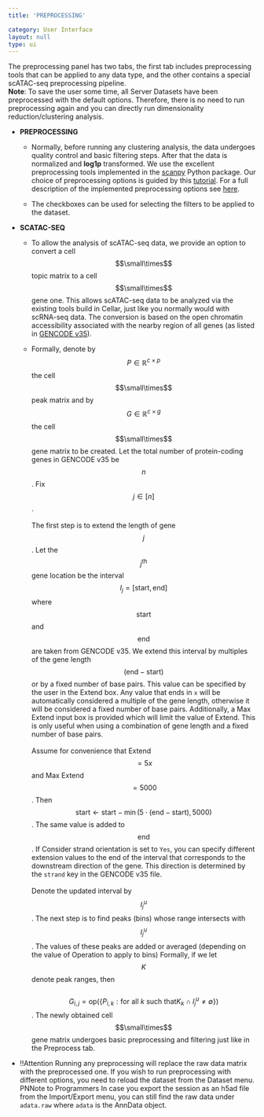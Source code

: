 ```yaml
---
title: 'PREPROCESSING'

category: User Interface
layout: null
type: ui
---
```

The preprocessing panel has two tabs, the first tab includes preprocessing tools that can be applied to any data type, and the other contains a special scATAC-seq preprocessing pipeline.<br>
**Note**: To save the user some time, all Server Datasets have
been preprocessed with the default options. Therefore, there is no need to
run preprocessing again and you can directly run dimensionality
reduction/clustering analysis.


* **PREPROCESSING**
    * Normally, before running any clustering analysis, the data undergoes
    quality control and basic filtering steps. After that the data is
    normalized and **log1p** transformed. We use the excellent preprocessing
    tools implemented in the [scanpy](https://scanpy.readthedocs.io/en/stable/)
    Python package. Our choice of preprocessing options is guided by this
    [tutorial](https://scanpy-tutorials.readthedocs.io/en/latest/pbmc3k.html).
    For a full description of the implemented preprocessing options see
    [here](https://scanpy.readthedocs.io/en/stable/api/index.html#basic-preprocessing).

    * The checkboxes can be used for selecting the filters to be applied to the dataset.

* **SCATAC-SEQ**
    * To allow the analysis of scATAC-seq data, we provide an option to convert
    a cell $$\small\times$$ topic matrix to a cell $$\small\times$$ gene one.
    This allows scATAC-seq data to be analyzed via the existing tools
    build in Cellar, just like you normally would with scRNA-seq data.
    The conversion is based on the open chromatin accessibility associated
    with the nearby region of all genes (as listed in
    [GENCODE v35](https://www.gencodegenes.org/human/release_35.html)).

    * Formally, denote by $$P\in\mathbb{R}^{c\times p}$$ the
    cell $$\small\times$$ peak matrix and by $$G\in\mathbb{R}^{c\times g}$$ the
    cell $$\small\times$$ gene matrix to be created. Let the total number of
    protein-coding genes in GENCODE v35 be $$n$$. Fix $$j\in[n]$$.
    <br><br>
    The first step is to extend the length of gene $$j$$. Let the
    $$j^{\text{th}}$$ gene location be the interval
    $$I_j=[\text{start}, \text{end}]$$ where $$\text{start}$$ and $$\text{end}$$
    are taken from GENCODE v35. We extend this interval by multiples of the
    gene length $$(\text{end} - \text{start})$$ or by a fixed number of base
    pairs. This value can be specified by the user in the
    <span class="mbox">Extend</span> box. Any value that ends in `x` will
    be automatically considered a multiple of the gene length, otherwise
    it will be considered a fixed number of base pairs. Additionally, a
    <span class="mbox">Max Extend</span> input box is provided which will limit
    the value of <span class="mbox">Extend</span>. This is only useful when
    using a combination of gene length and a fixed number of base pairs.
    <br><br>
    Assume for convenience that <span class="mbox">Extend $$=5x$$</span> and
    <span class="mbox">Max Extend $$=5000$$</span>. Then
    $$\text{start} \leftarrow \text{start} - \min(5\cdot(\text{end} -
    \text{start}), 5000)$$. The same value is added to $$\text{end}$$.
    If <span class="mbox">Consider strand orientation</span> is set to `Yes`,
    you can specify different extension values to the end of the interval that
    corresponds to the downstream direction of the gene. This direction is
    determined by the `strand` key in the GENCODE v35 file.
    <br><br>
    Denote the updated interval by $$I_j^u$$. The next step is to find peaks
    (bins) whose range intersects with $$I_j^u$$. The values of these peaks
    are added or averaged (depending on the value of
    <span class="mbox">Operation to apply to bins</span>) Formally, if we let
    $$K$$ denote peak ranges, then<br><br>
    $$G_{i, j} = \text{op}(\{P_{i, k}: \text{for all } k \text{ such that} K_k
    \cap I_j^u \neq \emptyset\})$$.
    The newly obtained cell $$\small\times$$ gene matrix undergoes basic
    preprocessing and filtering just like in the Preprocess tab.

* <span class="warn">!!<span class="tooltip">Attention</span></span>
    Running any preprocessing
    will replace the raw data matrix with the preprocessed one.
    If you wish to run preprocessing with different options, you need
    to reload the dataset from the Dataset menu.
    <span class="pn">PN<span class="tooltip">Note to Programmers</span></span>
    In case you export the session as an <span class="extension">h5ad</span>
    file from the Import/Export menu, you can still find the raw data under
    `adata.raw` where `adata` is the AnnData object.